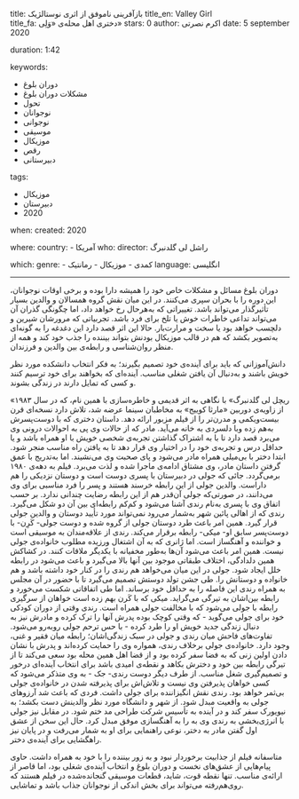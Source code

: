 
title: بازآفرینی ناموفق از اثری نوستالژیک
title_en: Valley Girl  
title_fa: دختری اهل محله‌ی «وَلِی»
stars: 0
author: اکرم نصرتی
date: 5 september 2020

duration: 1:42

keywords:
  - دوران بلوغ
  - مشکلات دوران بلوغ
  - تحول
  - نوجوانان
  - نوجوانی
  - موسیقی
  - موزیکال 
  - رقص
  - دبیرستانی

tags:
  - موزیکال
  - دبیرستان
  - 2020  

when:
  created: 2020

where:
  country:
    - آمریکا
who:
  director: راشل لی گلدنبرگ

which:
  genre:
    - کمدی
    - موزیکال
    - رمانتیک
  language:  انگلیسی

---

دوران بلوغ مسائل و مشکلات خاص خود را همیشه دارا بوده و برخی اوقات نوجوانان، این دوره را با بحران سپری می‌کنند. در این میان نقش گروه همسالان و والدین بسیار تأثیرگذار می‌تواند باشد. تغییراتی که به‌هرحال رخ خواهد داد، اما چگونگی گذران آن می‌تواند تداعی خاطرات خوش یا تلخ برای فرد باشد. تجربیاتی که مرورشان شیرین و دلچسب خواهد بود یا سخت و مرارت‌بار. حالا این اثر قصد دارد این دغدغه را به گونه‌ای به‌تصویر بکشد که هم در قالب موزیکال بودنش بتواند بیننده را جذب خود کند و همه از منظر روان‌شناسی و رابطه‌ی بین والدین و فرزندان.

دانش‌آموزانی که باید برای آینده‌ی خود تصمیم بگیرند؛ به فکر انتخاب دانشکده مورد نظر خویش باشند و به‌دنبال آن یافتن شغلی مناسب. آینده‌ای که بخواهند برای خود ترسیم کنند و کسی که تمایل دارند در زندگی بشوند. 

«ریچل لی گلدنبرگ» با نگاهی به اثر قدیمی و خاطره‌سازی با همین نام، که در سال ۱۹۸۳ از زاویه‌ی دوربین «مارثا کوییج» به مخاطبان سینما عرضه شد، تلاش دارد نسخه‌ای قرن بیست‌ویکمی و مدرن‌تر را از فیلم مزبور ارائه دهد. داستان دختری که با دوست‌پسرش به‌هم زده وبا دلسردی به خانه می‌آید. مادر که از حالات وی پی به احوالات درونی وی می‌برد قصد دارد تا با به اشتراک گذاشتن تجربه‌ی شخصی خویش با او همراه باشد و یا حداقل درس و تجربه‌ی خود را در اختیار وی قرار دهد تا به یافتن راه مناسب منجر شود. ابتدا دختر با بی‌میلی همراه مادر می‌شود و پای صحبت وی می‌نشیند. اما به‌تدریج با عمق گرفتن داستان مادر، وی مشتاق ادامه‌ی ماجرا شده و لذت می‌برد. فیلم به دهه‌ی ۱۹۸۰ برمی‌گردد. جائی که جولی در دبیرستان با پسری دوست است و دوستان نزدیکی را هم داراست. والدین جولی از این رابطه خرسند هستند و پسر را فرد مناسبی برای وی می‌دانند، در صورتی‌که جولی آن‌قدر هم از این رابطه رضایت چندانی ندارد. بر حسب اتفاق وی با پسری به‌نام رندی آشنا می‌شود و کم‌کم رابطه‌ای بین آن دو شکل می‌گیرد. رندی که از اهالی پائین شهر به‌شمار می‌رود نمی‌تواند مورد تأیید دوستان و والدین جولی قرار گیرد. همین امر باعث طرد دوستان جولی از گروه شده و دوست جولی- کَرِن- با دوست‌پسر سابق او- میکی- رابطه برقرار می‌کند. رندی از علاقه‌مندان به موسیقی است و خواننده و آهنگساز است. اما ژانری که به آن اشتغال ورزیده مطلوب خانواده‌ی جولی نیست. همین امر باعث می‌شود آن‌ها به‌طور مخفیانه با یکدیگر ملاقات کنند. در کشاکش همین دلدادگی، اختلاف طبقاتی موجود بین آنها بالا می‌گیرد و باعث می‌شود در رابطه خلل ایجاد شود. جولی در این میان می‌خواهد هم رندی را در کنار خود داشته باشد و هم خانواده و دوستانش را. طی جشن تولد دوستش تصمیم می‌گیرد تا با حضور در آن مجلس به همراه رندی این فاصله را به حداقل خود برساند. اما طی اتفاقاتی شکست می‌خورد و رابطه بین‌اشان به تیرگی می‌گراید. میکی که با کَرن بهم زده است خواهان از سرگیری رابطه با جولی می‌شود که با مخالفت جولی همراه است. رندی وقتی از دوران کودکی خود برای جولی می‌گوید - که وقتی کوچک بوده  پدرش آنها را ترک کرده و مادرش نیز به دنبال زندگی جدید خویش او را طرد کرده - با حس ترحم جولی روبه‌رو می‌شود. تفاوت‌های فاحش میان رندی و جولی در سبک زندگی‌اشان؛ رابطه میان فقیر و غنی، وجود دارد. خانواده‌ی جولی برخلاف رندی، همواره وی را حمایت کرده‌اند و پدرش با نشان دادن اولین زنی که به فضا سفر کرده بود و از قضا اهل همین محله بود سعی می‌کند تا از تیرگی رابطه بین خود و دخترش بکاهد و نقطه‌ی امیدی باشد برای انتخاب آینده‌ای درخور و تصمیم‌گیری شغل مناسب. از طرف دیگر دوست رندی- جک - به وی متذکر می‌شود که کسی خواهان پذیرفتن وی نیست و تلاش‌اش برای پذیرفته شدن در خانواده‌ی جولی بی‌ثمر خواهد بود.  رندی نقش انگیزاننده برای جولی داشت. فردی که باعث شد آرزوهای جولی به واقعیت مبدل شود. از شهر و دانشگاه مورد نظر والدینش دست بکشد؛ به نیویورک سفر کند و در آینده به تأسیس شرکت طراحی مد ختم شود. در مقابل نیز جولی با انرژی‌بخشی به رندی وی به را به آهنگسازی موفق مبدل کرد. حال این سخن از عشق اول گفتن مادر به دختر، نوعی راهنمایی برای او به شمار می‌رفت و در پایان نیز راهگشایی برای آینده‌ی دختر.

متاسفانه فیلم از جذابیت برخوردار نبود و به زور بیننده را با خود به همراه داشت. حاوی پیام‌هایی از عشق‌های نخست و دوران بلوغ و انتخاب آینده‌ی شغلی بود، اما قاصر از ارائه‌ی مناسب. تنها نقطه قوت، شاید، قطعات موسیقی گنجانده‌شده در فیلم هستند که روی‌هم‌رفته می‌تواند برای بخش اندکی از نوجوانان جذاب باشد و تماشایی.